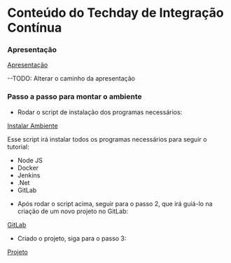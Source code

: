 # Conteúdo do Techday de Integração Contínua

### Apresentação

[Apresentação](./000-Apresentação/README.md) 

--TODO: Alterar o caminho da apresentação

### Passo a passo para montar o ambiente

- Rodar o script de instalação dos programas necessários:

[Instalar Ambiente](./InstalarAmbiente.sh)

Esse script irá instalar todos os programas necessários para seguir o tutorial:

* Node JS
* Docker
* Jenkins
* .Net
* GitLab


- Após rodar o script acima, seguir para o passo 2, que irá guiá-lo na criação de um novo projeto no GitLab:

[GitLab](./002-GitLab_pt1/README.md)


- Criado o projeto, siga para o passo 3:

[Projeto](./003-Projeto/README.md)